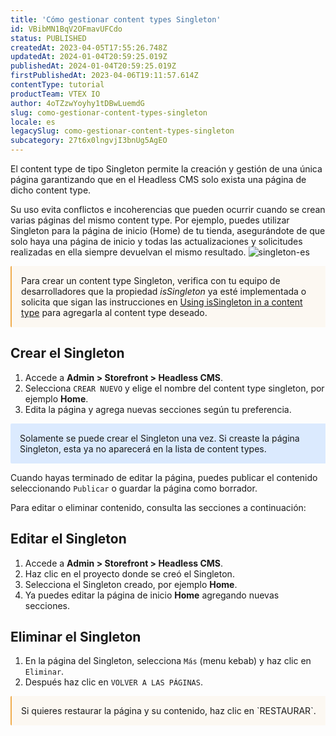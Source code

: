 ```yaml
---
title: 'Cómo gestionar content types Singleton'
id: VBibMN1BqV2OFmavUFCdo
status: PUBLISHED
createdAt: 2023-04-05T17:55:26.748Z
updatedAt: 2024-01-04T20:59:25.019Z
publishedAt: 2024-01-04T20:59:25.019Z
firstPublishedAt: 2023-04-06T19:11:57.614Z
contentType: tutorial
productTeam: VTEX IO
author: 4oTZzwYoyhy1tDBwLuemdG
slug: como-gestionar-content-types-singleton
locale: es
legacySlug: como-gestionar-content-types-singleton
subcategory: 27t6x0lngvjI3bnUg5AgEO
---
```


El content type de tipo Singleton permite la creación y gestión de una única página garantizando que en el Headless CMS solo exista una página de dicho content type.

Su uso evita conflictos e incoherencias que pueden ocurrir cuando se crean varias páginas del mismo content type. Por ejemplo, puedes utilizar Singleton para la página de inicio (Home) de tu tienda, asegurándote de que solo haya una página de inicio y todas las actualizaciones y solicitudes realizadas en ella siempre devuelvan el mismo resultado.
![singleton-es](//images.ctfassets.net/alneenqid6w5/6aMWhl66yiP8YLJr5Bzuo5/7e816ec8a05d8731dfaee66ca0258641/singleton-es.gif)

<div style="background-color:#FCF8F2; border-left: 2px solid #F0AD4E; border-top-left-radius: 2px; border-bottom-left-radius: 2px; padding: 15px; margin-bottom: 10px">
  Para crear un content type Singleton, verifica con tu equipo de desarrolladores que la propiedad <i>isSingleton</i> ya esté implementada o solicita que sigan las instrucciones en <a href="https://v1.faststore.dev/how-to-guides/cms/vtex-headless-cms/Using%20isSingleton%20property%20in%20a%20contenty%20type">Using isSingleton in a content type</a> para agregarla al content type deseado.
</div>

## Crear el Singleton
1. Accede a **Admin > Storefront > Headless CMS**.
2. Selecciona `CREAR NUEVO` y elige el nombre del content type singleton, por ejemplo **Home**.
3. Edita la página y agrega nuevas secciones según tu preferencia.

<div style="background-color:#DBEAFE; border-left: 2px solid ##1E3A8A; border-top-left-radius: 2px; border-bottom-left-radius: 2px; padding: 15px; margin-bottom: 10px">
Solamente se puede crear el Singleton una vez. Si creaste la página Singleton, esta ya no aparecerá en la lista de content types.
</div>

Cuando hayas terminado de editar la página, puedes publicar el contenido seleccionando `Publicar` o guardar la página como borrador.

Para editar o eliminar contenido, consulta las secciones a continuación:

## Editar el Singleton
1. Accede a **Admin > Storefront > Headless CMS**.
2. Haz clic en el proyecto donde se creó el Singleton.
3. Selecciona el Singleton creado, por ejemplo **Home**.
4. Ya puedes editar la página de inicio **Home** agregando nuevas secciones.

## Eliminar el Singleton
1. En la página del Singleton, selecciona `Más` (menu kebab) y haz clic en `Eliminar`.
2. Después haz clic en `VOLVER A LAS PÁGINAS`.

<div style="background-color:#FCF8F2; border-left: 2px solid #F0AD4E; border-top-left-radius: 2px; border-bottom-left-radius: 2px; padding: 15px; margin-bottom: 10px">
  Si quieres restaurar la página y su contenido, haz clic en `RESTAURAR`.
</div>
